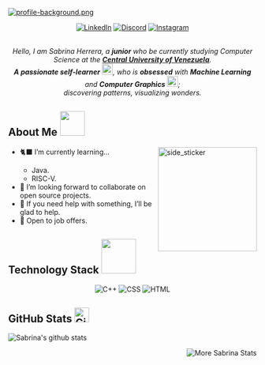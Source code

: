 [![profile-background.png](https://i.postimg.cc/5yzcCy2w/profile-background.png)](https://postimg.cc/9wcN3WTM)

<div align=center>
  <a href="https://www.linkedin.com/in/sabrina-herrera-sabrinerrera/"><img src="https://img.shields.io/badge/linkedin-%230077B5.svg?style=for-the-badge&logo=linkedin&logoColor=white" alt="LinkedIn" /></a>
  <a href="https://discordapp.com/users/884475200807256065"><img src="https://img.shields.io/badge/Discord-%235865F2.svg?style=for-the-badge&logo=discord&logoColor=white" alt="Discord" /></a>
  <a href="https://www.instagram.com/sabrinerrera/"><img src="https://img.shields.io/badge/Instagram-%23E4405F.svg?style=for-the-badge&logo=Instagram&logoColor=white" alt="Instagram" /></a>
</div>

<br>
<p align="center">
  <em>
    Hello, I am Sabrina Herrera, a <b>junior</b> who be currently studying Computer Science at the <a href="http://www.ucv.ve/"> <b>Central University of Venezuela</b></a>. <br>
    <b>A passionate self-learner</b> <img src="https://github.com/TheDudeThatCode/TheDudeThatCode/blob/master/Assets/Developer.gif" width="22px">, who is <b>obsessed</b>
    with <b>Machine Learning</b> and <b>Computer Graphics</b> <img src="https://media.giphy.com/media/iY8CRBdQXODJSCERIr/giphy.gif" width="22px">; <br> discovering patterns, visualizing wonders. 
  </em> 
  
<h2> About Me <img src="https://media.giphy.com/media/VgCDAzcKvsR6OM0uWg/giphy.gif" width="50" /></h2>
<img align="right" width=200px height=211px alt="side_sticker" src="https://media.giphy.com/media/TEnXkcsHrP4YedChhA/giphy.gif" />
<ul>
  <li>🐈‍⬛ I’m currently learning... </li>
  <ul>
    <li> Java. </li>
    <li> RISC-V. </li>
  </ul>
  <li>🎯 I’m looking forward to collaborate on open source projects. </li>
  <li>🖤 If you need help with something, I’ll be glad to help.</li>
  <li>📮 Open to job offers.</li>
</ul>

<h2> Technology Stack <img src="https://media.giphy.com/media/7j2hfyeVcDtf2/giphy.gif" width="70" /></h2>
<div align=center>
  <img src="https://img.shields.io/badge/c++-%2300599C.svg?style=for-the-badge&logo=c%2B%2B&logoColor=white" alt="C++" /></a>
  <img src="https://img.shields.io/badge/css3-%231572B6.svg?style=for-the-badge&logo=css3&logoColor=white" alt="CSS" /></a>
  <img src="https://img.shields.io/badge/html5-%23E34F26.svg?style=for-the-badge&logo=html5&logoColor=white" alt="HTML" /></a>
</div>

<h2> GitHub Stats <img src="https://media.giphy.com/media/8UHRm5oY4k4FDxq5QG/giphy.gif" width="30px" alt="GitHub-Status"/></h2>

![Sabrina's github stats](https://github-readme-stats.vercel.app/api?username=Sabrinerrera&show_icons=true&theme=radical)
<p><img align="right" src="https://github-readme-streak-stats.herokuapp.com/?user=Sabrinerrera&theme=radical" alt="More Sabrina Stats" /></p>
